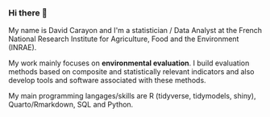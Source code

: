 ### Hi there 👋

My name is David Carayon and I'm a statistician / Data Analyst at the French National Research Institute for Agriculture, Food and the Environment (INRAE).

My work mainly focuses on **environmental evaluation**. I build evaluation methods based on composite and statistically relevant indicators and also develop tools and software associated with these methods. 

My main programming langages/skills are R (tidyverse, tidymodels, shiny), Quarto/Rmarkdown, SQL and Python.
